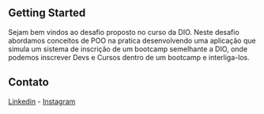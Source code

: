 ## Getting Started

Sejam bem vindos ao desafio proposto no curso da DIO.
Neste desafio abordamos conceitos de POO na pratica desenvolvendo uma aplicação que simula um sistema de inscrição de um bootcamp semelhante a DIO, onde podemos inscrever Devs e Cursos dentro de um bootcamp e interliga-los.

## Contato
[Linkedin](https://www.linkedin.com/in/daniel-ribeiro-gomes-168283279/) -
[Instagram](https://www.linkedin.com/in/daniel-ribeiro-gomes-168283279/)
